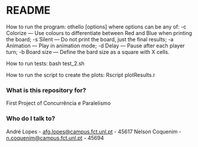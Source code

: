 # README #

How to run the program:
othello [options] 
where options can be any of:
-c Colorize — Use colours to differentiate between Red and Blue when printing the board;
-s Silent — Do not print the board, just the final results; 
-a Animation — Play in animation mode;
-d <milisec> Delay — Pause <milisec>after each player turn;
-b <bsize> Board size — Define the bard size as a square with <bsize>X<bsize> cells.

How to run tests:
bash test_2.sh

How to run the script to create the plots:
Rscript plotResults.r

### What is this repository for? ###

First Project of Concurrência e Paralelismo

### Who do I talk to? ###

André Lopes - afg.lopes@campus.fct.unl.pt - 45617
Nelson Coquenim - n.coquenim@campus.fct.unl.pt - 45694
